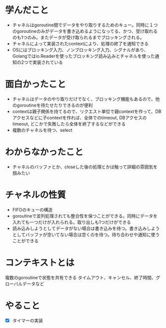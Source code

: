 # 学んだこと
- チャネルはgoroutine間でデータをやり取りするためのキュー。同時に１つのgoroutineのみがデータを書き込めるようになってる、かつ、受け取れるのも1つのみ。またデータが受け取られるまでブロッキングされる。
- チャネルによって実装されたcontextにより、処理の終了を通知できる
- OSにはブロッキング入力、ノンブロッキング入力、シグナルがあり、Golangではio.Readerを使ったブロッキング読み込みとチャネルを使った通知の2つで実装されている

# 面白かったこと
- チャネルはデータのやり取りだけでなく、ブロッキング機能もあるので、他のgoroutineを待たせたりできるのが便利
- contextは親子関係を持てるので、リクエスト単位で親contextを作って、DBアクセスなどに子contextを作れば、全体でのtimeout, DBアクセスのtimeout, どこかで失敗したら全体を終了するなどができる
- 複数のチャネルを待つ、select

# わからなかったこと
- チャネルのバッファとか、closeした後の処理とかは触って詳細の雰囲気を掴みたい

# チャネルの性質
- FIFOのキューの構造
- goroutineで並列処理されても整合性を保つことができる。同時にデータを入れても一つだけが入れられる。取り出しも1つだけができる
- 読み込みしようとしてデータがない場合は書き込みを待つ。書き込みしようとしてバッファが空いてない場合は空くのを待つ。待ち合わせや通知に使うことができる

# コンテキストとは
複数のgoroutineで状態を共有できる
タイムアウト、キャンセル、終了時間、グローバルデータなど

# やること
- [x] タイマーの実装